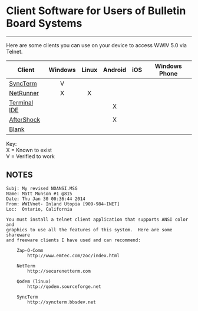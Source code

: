 # Client Software for Users of Bulletin Board Systems
***

Here are some clients you can use on your device to access WWIV 5.0 via Telnet.

Client | Windows | Linux | Android | iOS | Windows Phone
------ | :-----: | :---: | :-----: | :-: | :-----------:
[SyncTerm](http://www.syncterm.net/) | V |  |  |  |
[NetRunner](http://mysticbbs.com/downloads.html) | X | X |  |  |
[Terminal IDE](https://play.google.com/store/apps/details?id=com.spartacusrex.spartacuside) |  |  | X |  |
[AfterShock](https://play.google.com/store/apps/details?id=com.asvcorp.aftershock) |  |  | X |  |
[Blank]() |  |  |  |  |

Key:  
X = Known to exist  
V = Verified to work  

## NOTES

```
Subj: My revised NOANSI.MSG
Name: Matt Munson #1 @815
Date: Thu Jan 30 00:36:44 2014
From: WWIVnet- Inland Utopia [909-984-INET]
Loc:  Ontario, California 

You must install a telnet client application that supports ANSI color and
graphics to use all the features of this system.  Here are some shareware
and freeware clients I have used and can recommend:

    Zap-O-Comm
        http://www.emtec.com/zoc/index.html

    NetTerm
        http://securenetterm.com

    Qodem (linux)
        http://qodem.sourceforge.net

    SyncTerm
        http://syncterm.bbsdev.net
```